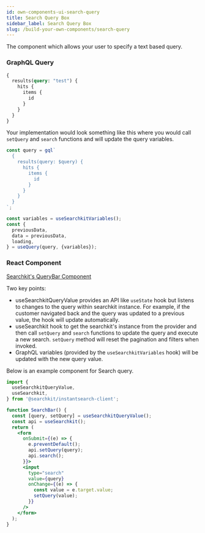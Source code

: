 ```yaml
---
id: own-components-ui-search-query
title: Search Query Box
sidebar_label: Search Query Box
slug: /build-your-own-components/search-query
---
```


The component which allows your user to specify a text based query.

### GraphQL Query

```graphql
{
  results(query: "test") {
    hits {
      items {
        id
      }
    }
  }
}
```

Your implementation would look something like this where you would call `setQuery` and `search` functions and will update the query variables.

```jsx
const query = gql`
  {
    results(query: $query) {
      hits {
        items {
          id
        }
      }
    }
  }
`;

const variables = useSearchkitVariables();
const {
  previousData,
  data = previousData,
  loading,
} = useQuery(query, {variables});
```

### React Component

[Searchkit's QueryBar Component](https://github.com/searchkit/searchkit/blob/next/packages/searchkit-elastic-ui/src/SearchBar/index.tsx)

Two key points:

- useSearchkitQueryValue provides an API like `useState` hook but listens to changes to the query within searchkit instance. For example, if the customer navigated back and the query was updated to a previous value, the hook will update automatically.
- useSearchkit hook to get the searchkit's instance from the provider and then call `setQuery` and `search` functions to update the query and execute a new search. `setQuery` method will reset the pagination and filters when invoked.
- GraphQL variables (provided by the `useSearchkitVariables` hook) will be updated with the new query value.

Below is an example component for Search query.

```jsx
import {
  useSearchkitQueryValue,
  useSearchkit,
} from '@searchkit/instantsearch-client';

function SearchBar() {
  const [query, setQuery] = useSearchkitQueryValue();
  const api = useSearchkit();
  return (
    <form
      onSubmit={(e) => {
        e.preventDefault();
        api.setQuery(query);
        api.search();
      }}>
      <input
        type="search"
        value={query}
        onChange={(e) => {
          const value = e.target.value;
          setQuery(value);
        }}
      />
    </form>
  );
}
```
